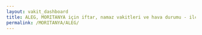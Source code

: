 ```yaml
---
layout: vakit_dashboard
title: ALEG, MORITANYA için iftar, namaz vakitleri ve hava durumu - ilçe/eyalet seç
permalink: /MORITANYA/ALEG/
---
```


<script type="text/javascript">
  var GLOBAL_COUNTRY = 'MORITANYA';
  var GLOBAL_CITY = 'ALEG';
  var GLOBAL_STATE = '';
  var lat = 72;
  var lon = 21;
</script>
